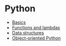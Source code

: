 # Python

- [Basics](basics.md)
- [Functions and lambdas](functions.md)
- [Data structures](data-structures.md)
- [Object-oriented Python](object-oriented.md)